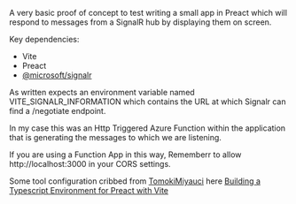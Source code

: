 A very basic proof of concept to test writing a small app in Preact which will respond to messages from a SignalR hub by displaying them on screen.

Key dependencies:

- Vite
- Preact
- [@microsoft/signalr](https://www.npmjs.com/package/@microsoft/signalr)

As written expects an environment variable named VITE_SIGNALR_INFORMATION which contains the URL at which Signalr can find a /negotiate endpoint.

In my case this was an Http Triggered Azure Function within the application that is generating the messages to which we are listening.

If you are using a Function App in this way, Rememberr to allow http://localhost:3000 in your CORS settings.

Some tool configuration cribbed from [TomokiMiyauci](https://github.com/TomokiMiyauci) here [Building a Typescript Environment for Preact with Vite](https://intellisense.dev/post/vite-preact-typescript/)
